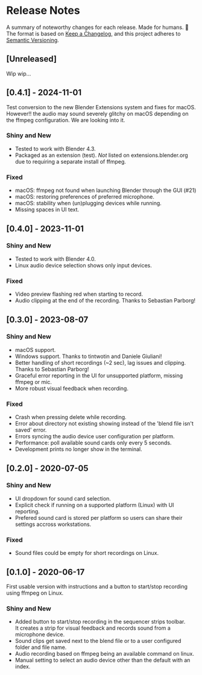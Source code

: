 # Release Notes

A summary of noteworthy changes for each release. Made for humans. :roll_of_paper:  
The format is based on [Keep a Changelog](https://keepachangelog.com/en/1.1.0/),
and this project adheres to [Semantic Versioning](https://semver.org/spec/v2.0.0.html).

## [Unreleased]

Wip wip...


## [0.4.1] - 2024-11-01

Test conversion to the new Blender Extensions system and fixes for macOS.
However!! the audio may sound severely glitchy on macOS depending on the ffmpeg configuration. We are looking into it.

### Shiny and New
- Tested to work with Blender 4.3.
- Packaged as an extension (test).
  *Not* listed on extensions.blender.org due to requiring a separate install of ffmpeg.

### Fixed
- macOS: ffmpeg not found when launching Blender through the GUI (#21)
- macOS: restoring preferences of preferred microphone.
- macOS: stability when (un)plugging devices while running.
- Missing spaces in UI text.


## [0.4.0] - 2023-11-01

### Shiny and New
- Tested to work with Blender 4.0.
- Linux audio device selection shows only input devices.

### Fixed
- Video preview flashing red when starting to record.
- Audio clipping at the end of the recording. Thanks to Sebastian Parborg!


## [0.3.0] - 2023-08-07

### Shiny and New
- macOS support.
- Windows support. Thanks to tintwotin and Daniele Giuliani!
- Better handling of short recordings (~2 sec), lag issues and clipping. Thanks to Sebastian Parborg!
- Graceful error reporting in the UI for unsupported platform, missing ffmpeg or mic.
- More robust visual feedback when recording.

### Fixed
- Crash when pressing delete while recording.
- Error about directory not existing showing instead of the 'blend file isn't saved' error.
- Errors syncing the audio device user configuration per platform.
- Performance: poll available sound cards only every 5 seconds.
- Development prints no longer show in the terminal.


## [0.2.0] - 2020-07-05

### Shiny and New
- UI dropdown for sound card selection.
- Explicit check if running on a supported platform (Linux) with UI reporting.
- Prefered sound card is stored per platform so users can share their settings accross workstations.

### Fixed
- Sound files could be empty for short recordings on Linux.


## [0.1.0] - 2020-06-17

First usable version with instructions and a button to start/stop recording using ffmpeg on Linux.

### Shiny and New
- Added button to start/stop recording in the sequencer strips toolbar.  
  It creates a strip for visual feedback and records sound from a microphone device.
- Sound clips get saved next to the blend file or to a user configured folder and file name.
- Audio recording based on ffmpeg being an available command on linux.
- Manual setting to select an audio device other than the default with an index.
